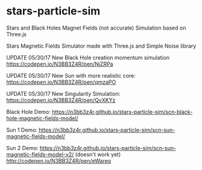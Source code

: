 # stars-particle-sim
Stars and Black Holes Magnet Fields (not accurate) Simulation based on Three.js

Stars Magnetic Fields Simulator made with Three.js and Simple Noise library

UPDATE 05/30/17 New Black Hole creation momentum simulation https://codepen.io/N3BB3Z4R/pen/NjZRPa

UPDATE 05/30/17 New Sun with more realistic core: https://codepen.io/N3BB3Z4R/pen/qmzaPO

UPDATE 05/30/17 New Singularity Simulation: https://codepen.io/N3BB3Z4R/pen/QvXKYz

Black Hole Demo: https://n3bb3z4r.github.io/stars-particle-sim/scn-black-hole-magnetic-fields-model/

Sun 1 Demo: https://n3bb3z4r.github.io/stars-particle-sim/scn-sun-magnetic-fields-model/

Sun 2 Demo: https://n3bb3z4r.github.io/stars-particle-sim/scn-sun-magnetic-fields-model-v2/ (doesn't work yet)
http://codepen.io/N3BB3Z4R/pen/eWareq
